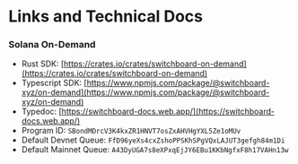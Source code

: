 # Links and Technical Docs

### Solana On-Demand

* Rust SDK: [https://crates.io/crates/switchboard-on-demand](https://crates.io/crates/switchboard-on-demand)
* Typescript SDK: [https://www.npmjs.com/package/@switchboard-xyz/on-demand](https://www.npmjs.com/package/@switchboard-xyz/on-demand)
* Typedoc: [https://switchboard-docs.web.app/](https://switchboard-docs.web.app/)
* Program ID: `SBondMDrcV3K4kxZR1HNVT7osZxAHVHgYXL5Ze1oMUv`
* Default Devnet Queue: `FfD96yeXs4cxZshoPPSKhSPgVQxLAJUT3gefgh84m1Di`
* Default Mainnet Queue: `A43DyUGA7s8eXPxqEjJY6EBu1KKbNgfxF8h17VAHn13w`
